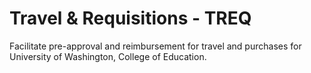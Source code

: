 # Travel & Requisitions - TREQ

Facilitate pre-approval and reimbursement for travel and purchases for University of Washington, College of Education.
